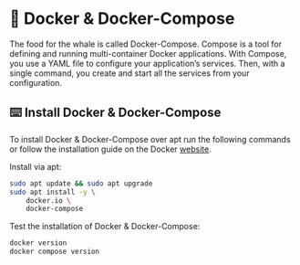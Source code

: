 # 🐳 Docker & Docker-Compose
The food for the whale is called Docker-Compose. Compose is a tool for defining and running multi-container Docker applications. With Compose, you use a YAML file to configure your application’s services. Then, with a single command, you create and start all the services from your configuration.

## ⌨️ Install Docker & Docker-Compose
To install Docker & Docker-Compose over apt run the following commands or follow the installation guide on the Docker [website](https://docs.docker.com/).

Install via apt:
```bash
sudo apt update && sudo apt upgrade
sudo apt install -y \
    docker.io \
    docker-compose
```

Test the installation of Docker & Docker-Compose:
```bash
docker version
docker compose version
```
